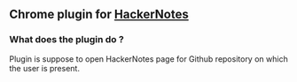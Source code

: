 ## Chrome plugin for [HackerNotes](http://www.thehackernotes.com)

### What does the plugin do ?
Plugin is suppose to open HackerNotes page for Github repository on which the user is present.
